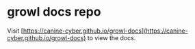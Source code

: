 # growl docs repo
Visit [https://canine-cyber.github.io/growl-docs](https://canine-cyber.github.io/growl-docs) to view the docs.
